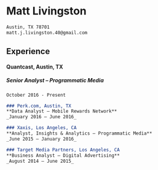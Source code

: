 # Matt Livingston 
```markdown 
Austin, TX 78701
matt.j.livingston.40@gmail.com
```
## Experience
#### Quantcast, Austin, TX 
##### Senior Analyst – Programmatic Media
```markdown 
October 2016 - Present
```
```markdown
### Perk.com, Austin, TX  
**Data Analyst – Mobile Rewards Network**
_January 2016 – June 2016_
```
```markdown
### Xaxis, Los Angeles, CA  
**Analyst, Insights & Analytics – Programmatic Media**
_June 2015 – January 2016_
```
```markdown
### Target Media Partners, Los Angeles, CA  
**Business Analyst – Digital Advertising**
_August 2014 – June 2015_
```
